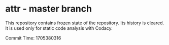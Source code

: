 # attr - master branch

This repository contains frozen state of the repository.
Its history is cleared. It is used only for static code
analysis with Codacy.

Commit Time: 1705380316